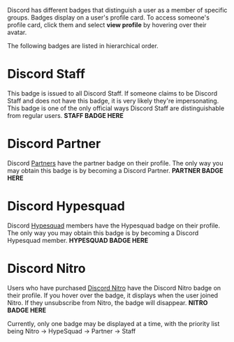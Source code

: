 <!-- TITLE: Badges -->
<!-- SUBTITLE: Discord Badges -->

Discord has different badges that distinguish a user as a member of specific groups. Badges display on a user's profile card. To access someone's profile card, click them and select **view profile** by hovering over their avatar. 

The following badges are listed in hierarchical order.
# Discord Staff
This badge is issued to all Discord Staff. If someone claims to be Discord Staff and does not have this badge, it is very likely they're impersonating. This badge is one of the only official ways Discord Staff are distinguishable from regular users. 
**STAFF BADGE HERE**

# Discord Partner
Discord [Partners](/partner) have the partner badge on their profile. The only way you may obtain this badge is by becoming a Discord Partner. 
**PARTNER BADGE HERE**

# Discord Hypesquad
Discord [Hypesquad](/hypesquad) members have the Hypesquad badge on their profile. The only way you may obtain this badge is by becoming a Discord Hypesquad member.
**HYPESQUAD BADGE HERE**

# Discord Nitro
Users who have purchased [Discord Nitro](/nitro) have the Discord Nitro badge on their profile. If you hover over the badge, it displays when the user joined Nitro. If they unsubscribe from Nitro, the badge will disappear. 
**NITRO BADGE HERE**

Currently, only one badge may be displayed at a time, with the priority list being Nitro -> HypeSquad -> Partner -> Staff